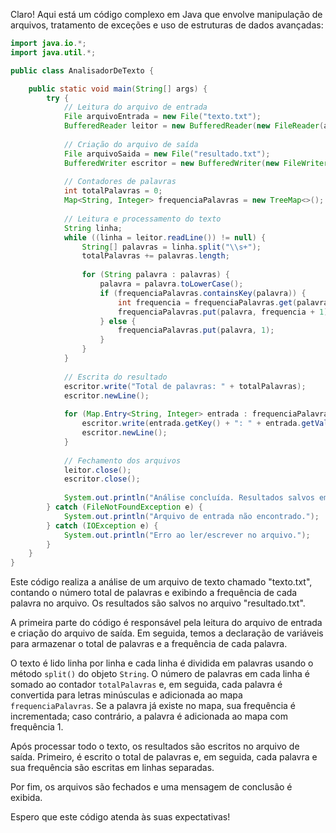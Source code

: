 Claro! Aqui está um código complexo em Java que envolve manipulação de arquivos, tratamento de exceções e uso de estruturas de dados avançadas:

```java
import java.io.*;
import java.util.*;

public class AnalisadorDeTexto {

    public static void main(String[] args) {
        try {
            // Leitura do arquivo de entrada
            File arquivoEntrada = new File("texto.txt");
            BufferedReader leitor = new BufferedReader(new FileReader(arquivoEntrada));
            
            // Criação do arquivo de saída
            File arquivoSaida = new File("resultado.txt");
            BufferedWriter escritor = new BufferedWriter(new FileWriter(arquivoSaida));
            
            // Contadores de palavras
            int totalPalavras = 0;
            Map<String, Integer> frequenciaPalavras = new TreeMap<>();
            
            // Leitura e processamento do texto
            String linha;
            while ((linha = leitor.readLine()) != null) {
                String[] palavras = linha.split("\\s+");
                totalPalavras += palavras.length;
                
                for (String palavra : palavras) {
                    palavra = palavra.toLowerCase();
                    if (frequenciaPalavras.containsKey(palavra)) {
                        int frequencia = frequenciaPalavras.get(palavra);
                        frequenciaPalavras.put(palavra, frequencia + 1);
                    } else {
                        frequenciaPalavras.put(palavra, 1);
                    }
                }
            }
            
            // Escrita do resultado
            escritor.write("Total de palavras: " + totalPalavras);
            escritor.newLine();
            
            for (Map.Entry<String, Integer> entrada : frequenciaPalavras.entrySet()) {
                escritor.write(entrada.getKey() + ": " + entrada.getValue());
                escritor.newLine();
            }
            
            // Fechamento dos arquivos
            leitor.close();
            escritor.close();
            
            System.out.println("Análise concluída. Resultados salvos em resultado.txt.");
        } catch (FileNotFoundException e) {
            System.out.println("Arquivo de entrada não encontrado.");
        } catch (IOException e) {
            System.out.println("Erro ao ler/escrever no arquivo.");
        }
    }
}
```

Este código realiza a análise de um arquivo de texto chamado "texto.txt", contando o número total de palavras e exibindo a frequência de cada palavra no arquivo. Os resultados são salvos no arquivo "resultado.txt".

A primeira parte do código é responsável pela leitura do arquivo de entrada e criação do arquivo de saída. Em seguida, temos a declaração de variáveis para armazenar o total de palavras e a frequência de cada palavra.

O texto é lido linha por linha e cada linha é dividida em palavras usando o método `split()` do objeto `String`. O número de palavras em cada linha é somado ao contador `totalPalavras` e, em seguida, cada palavra é convertida para letras minúsculas e adicionada ao mapa `frequenciaPalavras`. Se a palavra já existe no mapa, sua frequência é incrementada; caso contrário, a palavra é adicionada ao mapa com frequência 1.

Após processar todo o texto, os resultados são escritos no arquivo de saída. Primeiro, é escrito o total de palavras e, em seguida, cada palavra e sua frequência são escritas em linhas separadas.

Por fim, os arquivos são fechados e uma mensagem de conclusão é exibida.

Espero que este código atenda às suas expectativas!
